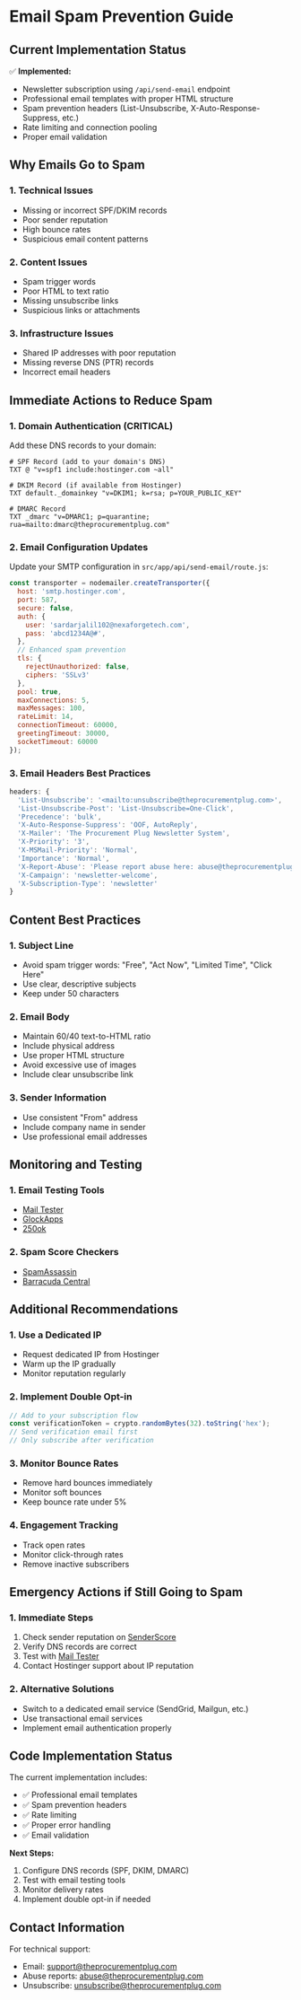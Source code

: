 # Email Spam Prevention Guide

## Current Implementation Status

✅ **Implemented:**
- Newsletter subscription using `/api/send-email` endpoint
- Professional email templates with proper HTML structure
- Spam prevention headers (List-Unsubscribe, X-Auto-Response-Suppress, etc.)
- Rate limiting and connection pooling
- Proper email validation

## Why Emails Go to Spam

### 1. **Technical Issues**
- Missing or incorrect SPF/DKIM records
- Poor sender reputation
- High bounce rates
- Suspicious email content patterns

### 2. **Content Issues**
- Spam trigger words
- Poor HTML to text ratio
- Missing unsubscribe links
- Suspicious links or attachments

### 3. **Infrastructure Issues**
- Shared IP addresses with poor reputation
- Missing reverse DNS (PTR) records
- Incorrect email headers

## Immediate Actions to Reduce Spam

### 1. **Domain Authentication (CRITICAL)**

Add these DNS records to your domain:

```dns
# SPF Record (add to your domain's DNS)
TXT @ "v=spf1 include:hostinger.com ~all"

# DKIM Record (if available from Hostinger)
TXT default._domainkey "v=DKIM1; k=rsa; p=YOUR_PUBLIC_KEY"

# DMARC Record
TXT _dmarc "v=DMARC1; p=quarantine; rua=mailto:dmarc@theprocurementplug.com"
```

### 2. **Email Configuration Updates**

Update your SMTP configuration in `src/app/api/send-email/route.js`:

```javascript
const transporter = nodemailer.createTransporter({
  host: 'smtp.hostinger.com',
  port: 587,
  secure: false,
  auth: {
    user: 'sardarjalil102@nexaforgetech.com',
    pass: 'abcd1234A@#',
  },
  // Enhanced spam prevention
  tls: {
    rejectUnauthorized: false,
    ciphers: 'SSLv3'
  },
  pool: true,
  maxConnections: 5,
  maxMessages: 100,
  rateLimit: 14,
  connectionTimeout: 60000,
  greetingTimeout: 30000,
  socketTimeout: 60000
});
```

### 3. **Email Headers Best Practices**

```javascript
headers: {
  'List-Unsubscribe': '<mailto:unsubscribe@theprocurementplug.com>',
  'List-Unsubscribe-Post': 'List-Unsubscribe=One-Click',
  'Precedence': 'bulk',
  'X-Auto-Response-Suppress': 'OOF, AutoReply',
  'X-Mailer': 'The Procurement Plug Newsletter System',
  'X-Priority': '3',
  'X-MSMail-Priority': 'Normal',
  'Importance': 'Normal',
  'X-Report-Abuse': 'Please report abuse here: abuse@theprocurementplug.com',
  'X-Campaign': 'newsletter-welcome',
  'X-Subscription-Type': 'newsletter'
}
```

## Content Best Practices

### 1. **Subject Line**
- Avoid spam trigger words: "Free", "Act Now", "Limited Time", "Click Here"
- Use clear, descriptive subjects
- Keep under 50 characters

### 2. **Email Body**
- Maintain 60/40 text-to-HTML ratio
- Include physical address
- Use proper HTML structure
- Avoid excessive use of images
- Include clear unsubscribe link

### 3. **Sender Information**
- Use consistent "From" address
- Include company name in sender
- Use professional email addresses

## Monitoring and Testing

### 1. **Email Testing Tools**
- [Mail Tester](https://www.mail-tester.com/)
- [GlockApps](https://glockapps.com/)
- [250ok](https://250ok.com/)

### 2. **Spam Score Checkers**
- [SpamAssassin](https://spamassassin.apache.org/)
- [Barracuda Central](https://www.barracuda.com/products/central)

## Additional Recommendations

### 1. **Use a Dedicated IP**
- Request dedicated IP from Hostinger
- Warm up the IP gradually
- Monitor reputation regularly

### 2. **Implement Double Opt-in**
```javascript
// Add to your subscription flow
const verificationToken = crypto.randomBytes(32).toString('hex');
// Send verification email first
// Only subscribe after verification
```

### 3. **Monitor Bounce Rates**
- Remove hard bounces immediately
- Monitor soft bounces
- Keep bounce rate under 5%

### 4. **Engagement Tracking**
- Track open rates
- Monitor click-through rates
- Remove inactive subscribers

## Emergency Actions if Still Going to Spam

### 1. **Immediate Steps**
1. Check sender reputation on [SenderScore](https://senderscore.org/)
2. Verify DNS records are correct
3. Test with [Mail Tester](https://www.mail-tester.com/)
4. Contact Hostinger support about IP reputation

### 2. **Alternative Solutions**
- Switch to a dedicated email service (SendGrid, Mailgun, etc.)
- Use transactional email services
- Implement email authentication properly

## Code Implementation Status

The current implementation includes:
- ✅ Professional email templates
- ✅ Spam prevention headers
- ✅ Rate limiting
- ✅ Proper error handling
- ✅ Email validation

**Next Steps:**
1. Configure DNS records (SPF, DKIM, DMARC)
2. Test with email testing tools
3. Monitor delivery rates
4. Implement double opt-in if needed

## Contact Information

For technical support:
- Email: support@theprocurementplug.com
- Abuse reports: abuse@theprocurementplug.com
- Unsubscribe: unsubscribe@theprocurementplug.com 